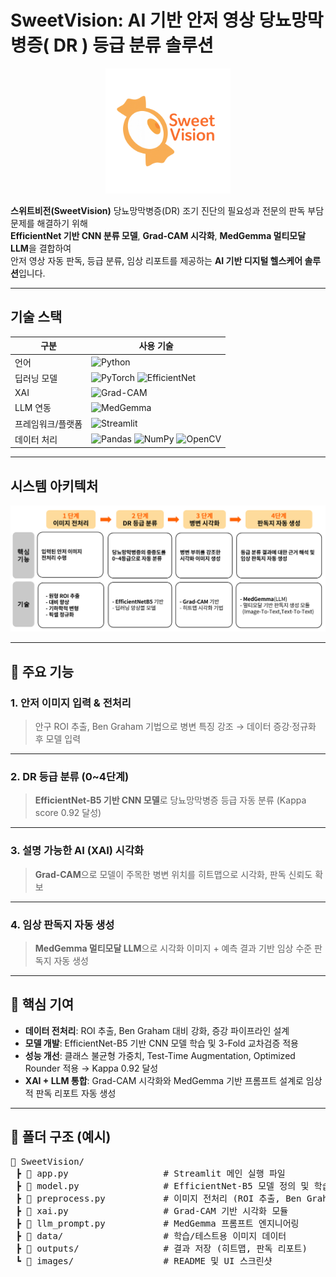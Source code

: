 #  SweetVision: AI 기반 안저 영상 당뇨망막병증( DR ) 등급 분류 솔루션

<p align="center">
  <img src="images/logo.png" alt="SweetVision Banner" width="200"/>
</p>

**스위트비전(SweetVision)** 당뇨망막병증(DR) 조기 진단의 필요성과 전문의 판독 부담 문제를 해결하기 위해  
**EfficientNet 기반 CNN 분류 모델**, **Grad-CAM 시각화**, **MedGemma 멀티모달 LLM**을 결합하여  
안저 영상 자동 판독, 등급 분류, 임상 리포트를 제공하는 **AI 기반 디지털 헬스케어 솔루션**입니다. 

***

##  기술 스택

| 구분       | 사용 기술 |
|-----------|-----------|
| 언어       | ![Python](https://img.shields.io/badge/Python-3776AB?style=flat&logo=python&logoColor=white) |
| 딥러닝 모델 | ![PyTorch](https://img.shields.io/badge/PyTorch-EE4C2C?style=flat&logo=pytorch&logoColor=white) ![EfficientNet](https://img.shields.io/badge/EfficientNet--B5-2E8B57?style=flat) |
| XAI        | ![Grad-CAM](https://img.shields.io/badge/Grad--CAM-4682B4?style=flat) |
| LLM 연동   | ![MedGemma](https://img.shields.io/badge/MedGemma-8A2BE2?style=flat) |
| 프레임워크/플랫폼 | ![Streamlit](https://img.shields.io/badge/Streamlit-FF4B4B?style=flat&logo=streamlit&logoColor=white) |
| 데이터 처리 | ![Pandas](https://img.shields.io/badge/Pandas-150458?style=flat&logo=pandas&logoColor=white) ![NumPy](https://img.shields.io/badge/NumPy-013243?style=flat&logo=numpy&logoColor=white) ![OpenCV](https://img.shields.io/badge/OpenCV-5C3EE8?style=flat&logo=opencv&logoColor=white) |


***

##  시스템 아키텍처

![아키텍처](images/시스템_아키텍처.png)

***

## 🔑 주요 기능

### 1. 안저 이미지 입력 & 전처리
> 안구 ROI 추출, Ben Graham 기법으로 병변 특징 강조 → 데이터 증강·정규화 후 모델 입력

---

### 2. DR 등급 분류 (0~4단계)
> **EfficientNet-B5 기반 CNN 모델**로 당뇨망막병증 등급 자동 분류 (Kappa score 0.92 달성)

---

### 3. 설명 가능한 AI (XAI) 시각화
> **Grad-CAM**으로 모델이 주목한 병변 위치를 히트맵으로 시각화, 판독 신뢰도 확보

---

### 4. 임상 판독지 자동 생성
> **MedGemma 멀티모달 LLM**으로 시각화 이미지 + 예측 결과 기반 임상 수준 판독지 자동 생성  

---



## 👥 핵심 기여
- **데이터 전처리**: ROI 추출, Ben Graham 대비 강화, 증강 파이프라인 설계  
- **모델 개발**: EfficientNet-B5 기반 CNN 모델 학습 및 3-Fold 교차검증 적용  
- **성능 개선**: 클래스 불균형 가중치, Test-Time Augmentation, Optimized Rounder 적용 → Kappa 0.92 달성  
- **XAI + LLM 통합**: Grad-CAM 시각화와 MedGemma 기반 프롬프트 설계로 임상적 판독 리포트 자동 생성  

---

## 📂 폴더 구조 (예시)

<pre>
📂 SweetVision/
 ┣ 📜 app.py                  # Streamlit 메인 실행 파일
 ┣ 📜 model.py                # EfficientNet-B5 모델 정의 및 학습 코드
 ┣ 📜 preprocess.py           # 이미지 전처리 (ROI 추출, Ben Graham, 증강)
 ┣ 📜 xai.py                  # Grad-CAM 기반 시각화 모듈
 ┣ 📜 llm_prompt.py           # MedGemma 프롬프트 엔지니어링
 ┣ 📂 data/                   # 학습/테스트용 이미지 데이터
 ┣ 📂 outputs/                # 결과 저장 (히트맵, 판독 리포트)
 ┗ 📂 images/                 # README 및 UI 스크린샷
</pre>

